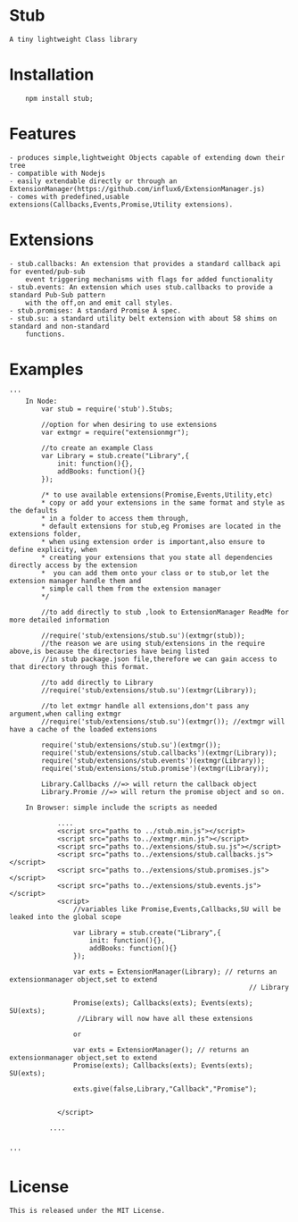 # Stub 	
	A tiny lightweight Class library

# Installation
		npm install stub;

# Features
	- produces simple,lightweight Objects capable of extending down their tree
	- compatible with Nodejs
	- easily extendable directly or through an ExtensionManager(https://github.com/influx6/ExtensionManager.js)
	- comes with predefined,usable extensions(Callbacks,Events,Promise,Utility extensions).
	
# Extensions
	- stub.callbacks: An extension that provides a standard callback api for evented/pub-sub 
		event triggering mechanisms with flags for added functionality
	- stub.events: An extension which uses stub.callbacks to provide a standard Pub-Sub pattern
		with the off,on and emit call styles.
	- stub.promises: A standard Promise A spec.
	- stub.su: a standard utility belt extension with about 58 shims on standard and non-standard
		functions.
		
# Examples
	'''
		In Node:
			var stub = require('stub').Stubs;
			
			//option for when desiring to use extensions
			var extmgr = require("extensionmgr");
			
			//to create an example Class
			var Library = stub.create("Library",{
				init: function(){},
				addBooks: function(){}
			});
			
			/* to use available extensions(Promise,Events,Utility,etc)
			* copy or add your extensions in the same format and style as the defaults
			* in a folder to access them through,
			* default extensions for stub,eg Promises are located in the extensions folder,
			* when using extension order is important,also ensure to define explicity, when
			* creating your extensions that you state all dependencies directly access by the extension
			*  you can add them onto your class or to stub,or let the extension manager handle them and
			* simple call them from the extension manager
			*/
			
			//to add directly to stub ,look to ExtensionManager ReadMe for more detailed information
			
		    //require('stub/extensions/stub.su')(extmgr(stub));
			//the reason we are using stub/extensions in the require above,is because the directories have being listed
			//in stub package.json file,therefore we can gain access to that directory through this format.
			
			//to add directly to Library
			//require('stub/extensions/stub.su')(extmgr(Library));
			
			//to let extmgr handle all extensions,don't pass any argument,when calling extmgr
			//require('stub/extensions/stub.su')(extmgr()); //extmgr will have a cache of the loaded extensions
			
			require('stub/extensions/stub.su')(extmgr());			
			require('stub/extensions/stub.callbacks')(extmgr(Library));
			require('stub/extensions/stub.events')(extmgr(Library));
			require('stub/extensions/stub.promise')(extmgr(Library));
			
			Library.Callbacks //=> will return the callback object
			Library.Promie //=> will return the promise object and so on.
			
		In Browser: simple include the scripts as needed
				
				....
				<script src="paths to ../stub.min.js"></script>
				<script src="paths to../extmgr.min.js"></script>
				<script src="paths to../extensions/stub.su.js"></script>
				<script src="paths to../extensions/stub.callbacks.js"></script>
				<script src="paths to../extensions/stub.promises.js"></script>
				<script src="paths to../extensions/stub.events.js"></script>
				<script>
					//variables like Promise,Events,Callbacks,SU will be leaked into the global scope
					
					var Library = stub.create("Library",{
						init: function(){},
						addBooks: function(){}
					});
					
					var exts = ExtensionManager(Library); // returns an extensionmanager object,set to extend 
																// Library
																
					Promise(exts); Callbacks(exts); Events(exts); SU(exts);
					 //Library will now have all these extensions
					
					or 
					
					var exts = ExtensionManager(); // returns an extensionmanager object,set to extend 
					Promise(exts); Callbacks(exts); Events(exts); SU(exts);
					
					exts.give(false,Library,"Callback","Promise");
					
						
				</script>
			 
			  ....
			
			
	'''
	
# License
	This is released under the MIT License.
